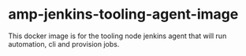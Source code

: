 # amp-jenkins-tooling-agent-image

This docker image is for the tooling node jenkins agent that will run automation, cli and provision jobs.
